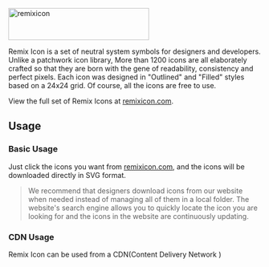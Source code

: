 <p align="left">
    <a href="https://remixicon.com/"><img src="http://pk6meb1tz.bkt.clouddn.com/remix-github-logo.svg" alt="remixicon" width=280 height=64></a>
    <p align="left">Remix Icon is a set of neutral system symbols for designers and developers. Unlike a patchwork icon library, More than 1200 icons are all elaborately crafted so that they are born with the gene of readability, consistency and perfect pixels. Each icon was designed in "Outlined" and "Filled" styles based on a 24x24 grid. Of course, all the icons are free to use.</p>
    <p>View the full set of Remix Icons at <a href="https://remixicon.com">remixicon.com</a>.</p>
</p>

## Usage

### Basic Usage
Just click the icons you want from [remixicon.com](https://remixicon.com), and the icons will be downloaded directly in SVG format.

> We recommend that designers download icons from our website when needed instead of managing all of them in a local folder. The website's search engine allows you to quickly locate the icon you are looking for and the icons in the website are continuously updating.

### CDN Usage
Remix Icon can be used from a CDN(Content Delivery Network )

